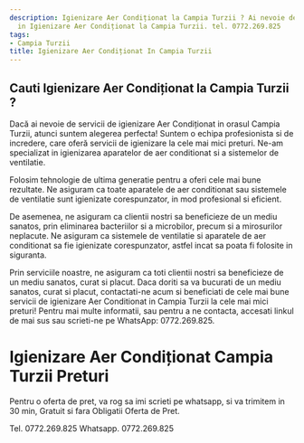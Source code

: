 ```yaml
---
description: Igienizare Aer Condiționat la Campia Turzii ? Ai nevoie de un profesionist
  in Igienizare Aer Condiționat la Campia Turzii. tel. 0772.269.825
tags:
- Campia Turzii
title: Igienizare Aer Condiționat In Campia Turzii
---
```



## Cauti Igienizare Aer Condiționat la Campia Turzii ?

Dacă ai nevoie de servicii de igienizare Aer Condiționat in orasul Campia Turzii, atunci suntem alegerea perfecta! Suntem o echipa profesionista si de incredere, care oferă servicii de igienizare la cele mai mici preturi. Ne-am specializat in igienizarea aparatelor de aer conditionat si a sistemelor de ventilatie. 

Folosim tehnologie de ultima generatie pentru a oferi cele mai bune rezultate. Ne asiguram ca toate aparatele de aer conditionat sau sistemele de ventilatie sunt igienizate corespunzator, in mod profesional si eficient.

De asemenea, ne asiguram ca clientii nostri sa beneficieze de un mediu sanatos, prin eliminarea bacteriilor si a microbilor, precum si a mirosurilor neplacute. Ne asiguram ca sistemele de ventilatie si aparatele de aer conditionat sa fie igienizate corespunzator, astfel incat sa poata fi folosite in siguranta.

Prin serviciile noastre, ne asiguram ca toti clientii nostri sa beneficieze de un mediu sanatos, curat si placut. Daca doriti sa va bucurati de un mediu sanatos, curat si placut, contactati-ne acum si beneficiati de cele mai bune servicii de igienizare Aer Conditionat in Campia Turzii la cele mai mici preturi! Pentru mai multe informatii, sau pentru a ne contacta, accesati linkul de mai sus sau scrieti-ne pe WhatsApp: 0772.269.825.

# Igienizare Aer Condiționat Campia Turzii Preturi
Pentru o oferta de pret, va rog sa imi scrieti pe whatsapp, si va trimitem in 30 min, Gratuit si fara Obligatii Oferta de Pret.

Tel. 0772.269.825
Whatsapp. 0772.269.825